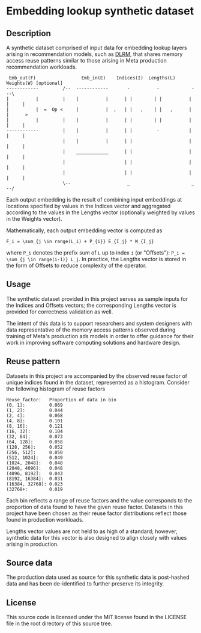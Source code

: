 # Embedding lookup synthetic dataset
## Description
A synthetic dataset comprised of input data for embedding lookup layers arising
in recommendation models, such as [DLRM](https://github.com/facebookresearch/dlrm),
that shares memory access reuse patterns similar to those arising in Meta
production recommendation workloads.

```
 Emb_out(F)                 Emb_in(E)    Indices(I)  Lengths(L)  Weights(W) [optional]
------------         /--  ------------       -          -            -    --\
|          |         |    |          |      | |        | |          | |     |
|          |  =  Op <     |          |  ,   | |   ,    | |   ,      | |      >
|          |         |    |          |      | |        | |          | |     |
------------         |    |          |      | |         -           | |     |
                     |    |          |      | |                     | |     |
                     |    ____________      | |                     | |     |
                     |                      | |                     | |     |
                     |                      | |                     | |     |
                     \--                     _                       _    --/
```

Each output embedding is the result of combining input embeddings at locations
specified by values in the Indices vector and aggregated according to the values
in the Lengths vector (optionally weighted by values in the Weights vector).

Mathematically, each output embedding vector is computed as
```
F_i = \sum_{j \in range(L_i) + P_{i}} E_{I_j} * W_{I_j}
```
where `P_i` denotes the prefix sum of `L` up to index `i` (or "Offsets"): `P_i = \sum_{j \in range(i-1)} L_j`.
In practice, the Lengths vector is stored in the form of Offsets to reduce complexity of the operator.

## Usage
The synthetic dataset provided in this project serves as sample inputs for the Indices and Offsets vectors;
the corresponding Lengths vector is provided for correctness validation as well.

The intent of this data is to support researchers and system designers with data representative of the memory access patterns observed during training of Meta's production ads models in order to offer guidance for their work in improving software computing solutions and hardware design.

## Reuse pattern
Datasets in this project are accompanied by the observed reuse factor of unique
indices found in the dataset, represented as a histogram.  Consider the following
histogram of reuse factors

```
Reuse factor:   Proportion of data in bin
(0, 1]:         0.069
(1, 2]:         0.044
(2, 4]:         0.068
(4, 8]:         0.101
(8, 16]:        0.121
(16, 32]:       0.104
(32, 64]:       0.073
(64, 128]:      0.058
(128, 256]:     0.052
(256, 512]:     0.050
(512, 1024]:    0.049
(1024, 2048]:   0.048
(2048, 4096]:   0.048
(4096, 8192]:   0.043
(8192, 16384]:  0.031
(16384, 32768]: 0.023
(32768+:        0.019
```

Each bin reflects a range of reuse factors and the value corresponds to the
proportion of data found to have the given reuse factor.  Datasets in this project
have been chosen as their reuse factor distributions reflect those found in production
workloads.

Lengths vector values are not held to as high of a standard; however, synthetic data for this vector
is also designed to align closely with values arising in production.

## Source data
The production data used as source for this synthetic data is post-hashed data and has been de-identified to
further preserve its integrity.

License
-------
This source code is licensed under the MIT license found in the
LICENSE file in the root directory of this source tree.
